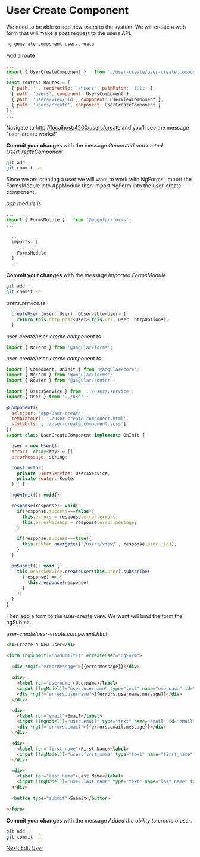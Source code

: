 # User Create Component

We need to be able to add new users to the system. We will create a web form that will make a post request to the users API.

```sh
ng generate component user-create
```

Add a route

```js
...
import { UserCreateComponent }   from './user-create/user-create.component';
...
const routes: Routes = [
  { path: '', redirectTo: '/users', pathMatch: 'full' },
  { path: 'users', component: UsersComponent },
  { path: 'users/view/:id', component: UserViewComponent },
  { path: 'users/create', component: UserCreateComponent }
];
...
```

Navigate to [http://localhost:4200/users/create](http://localhost:4200/users/create) and you'll see the message "user-create works!"

**Commit your changes** with the message *Generated and routed UserCreateComponent*.

```sh
git add .
git commit -a
```

Since we are creating a user we will want to work with NgForms. Import the FormsModule into AppModule then import NgForm into the user-create component.

*app.module.js*

```js
...
import { FormsModule }   from '@angular/forms';
...

  ...
  imports: [
    ...
    FormsModule
  ]
  ...

```

**Commit your changes** with the message *Imported FormsModule*.

```sh
git add .
git commit -a
```

*users.service.ts*
```js
  createUser (user: User): Observable<User> {
    return this.http.post<User>(this.url, user, httpOptions);
  }
```

*user-create/user-create.component.ts*
```js
import { NgForm } from '@angular/forms';
```

*user-create/user-create.component.ts*
```js
import { Component, OnInit } from '@angular/core';
import { NgForm } from '@angular/forms';
import { Router } from "@angular/router";

import { UsersService } from '../users.service';
import { User } from '../user';

@Component({
  selector: 'app-user-create',
  templateUrl: './user-create.component.html',
  styleUrls: ['./user-create.component.scss']
})
export class UserCreateComponent implements OnInit {

  user = new User();
  errors: Array<any> = [];
  errorMessage: string;

  constructor(
    private usersService: UsersService,
    private router: Router
  ) { }

  ngOnInit(): void{}

  response(response): void{
    if(response.success===false){
      this.errors = response.error.errors;
      this.errorMessage = response.error.message;
    }

    if(response.success===true){
      this.router.navigate(['/users/view/', response.user._id]);
    }
  }

  onSubmit(): void {
    this.usersService.createUser(this.user).subscribe(
      (response) => {
        this.response(response)
      }
    );
  }
}

```

Then add a form to the user-create view. We want will bind the form the ngSubmit.

*user-create/user-create.component.html*
```html
<h1>Create a New User</h1>

<form (ngSubmit)="onSubmit()" #createUser="ngForm">
  
  <div *ngIf="errorMessage">{{errorMessage}}</div>
  
  <div>
    <label for="username">Username</label>
    <input [(ngModel)]="user.username" type="text" name="username" id="username">
    <div *ngIf="errors.username">{{errors.username.message}}</div>
  </div>

  <div>
    <label for="email">Email</label>
    <input [(ngModel)]="user.email" type="text" name="email" id="email">
    <div *ngIf="errors.email">{{errors.email.message}}</div>
  </div>

  <div>
    <label for="first_name">First Name</label>
    <input [(ngModel)]="user.first_name" type="text" name="first_name" name="first_name" id="first_name">
  </div>

  <div>
    <label for="last_name">Last Name</label>
    <input [(ngModel)]="user.last_name" type="text" name="last_name" id="last_name">
  </div>
  
  <button type="submit">Submit</button>

</form>
```

**Commit your changes** with the message *Added the ability to create a user*.

```sh
git add .
git commit -a
```

[Next: Edit User](07-UserEditComponent.md)
